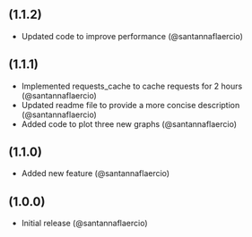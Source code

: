 ## (1.1.2)

- Updated code to improve performance (@santannaflaercio)

## (1.1.1)

- Implemented requests_cache to cache requests for 2 hours (@santannaflaercio)
- Updated readme file to provide a more concise description (@santannaflaercio)
- Added code to plot three new graphs (@santannaflaercio)

## (1.1.0)

- Added new feature (@santannaflaercio)

## (1.0.0)

- Initial release (@santannaflaercio)

